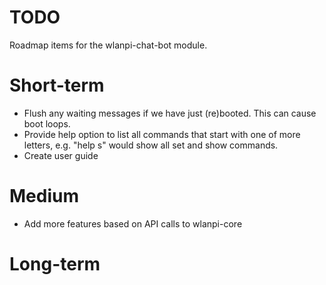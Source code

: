 # TODO

Roadmap items for the wlanpi-chat-bot module.

# Short-term

 - Flush any waiting messages if we have just (re)booted. This can cause boot loops.
 - Provide help option to list all commands that start with one of more letters, e.g. "help s" would show all set and show commands.
 - Create user guide

# Medium 

- Add more features based on API calls to wlanpi-core

# Long-term

